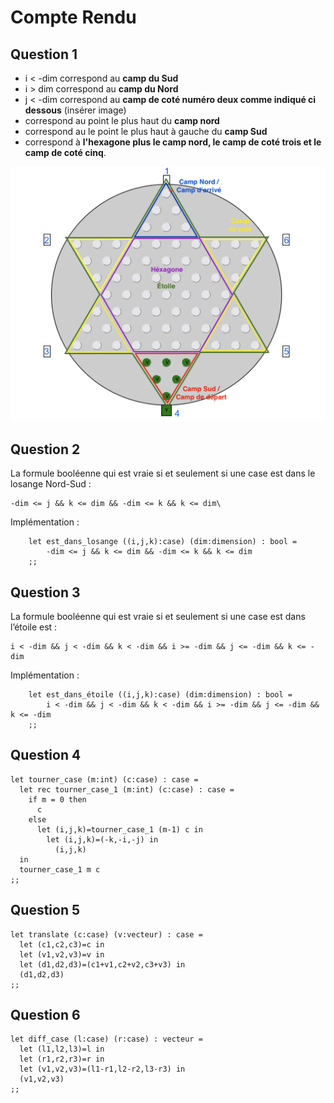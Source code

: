 # Compte Rendu

## Question 1

- i < -dim correspond au **camp du Sud**
- i > dim correspond au **camp du Nord**
- j < -dim correspond au **camp de coté numéro deux comme indiqué ci dessous** (insérer image)
- correspond au point le plus haut du **camp nord**
- correspond au le point le plus haut à gauche du **camp Sud**
- correspond à **l'hexagone plus le camp nord, le camp de coté trois et le camp de coté cinq**.

![alt text](./image/CompteRendu/1646328781217.png)

## Question 2

La formule booléenne qui est vraie si et seulement si une case est dans le losange Nord-Sud :

```
-dim <= j && k <= dim && -dim <= k && k <= dim\
```

Implémentation :

```
    let est_dans_losange ((i,j,k):case) (dim:dimension) : bool =
        -dim <= j && k <= dim && -dim <= k && k <= dim 
    ;;
```

## Question 3

La formule booléenne qui est vraie si et seulement si une case est dans l’étoile est :

```
i < -dim && j < -dim && k < -dim && i >= -dim && j <= -dim && k <= -dim
```


Implémentation :

```
    let est_dans_étoile ((i,j,k):case) (dim:dimension) : bool =
        i < -dim && j < -dim && k < -dim && i >= -dim && j <= -dim && k <= -dim 
    ;;
```

## Question 4

```
let tourner_case (m:int) (c:case) : case =
  let rec tourner_case_1 (m:int) (c:case) : case =
    if m = 0 then
      c
    else
      let (i,j,k)=tourner_case_1 (m-1) c in
        let (i,j,k)=(-k,-i,-j) in
          (i,j,k)
  in
  tourner_case_1 m c
;;
```

## Question 5

```
let translate (c:case) (v:vecteur) : case =
  let (c1,c2,c3)=c in
  let (v1,v2,v3)=v in
  let (d1,d2,d3)=(c1+v1,c2+v2,c3+v3) in
  (d1,d2,d3)
;;
```

## Question 6

```
let diff_case (l:case) (r:case) : vecteur =
  let (l1,l2,l3)=l in
  let (r1,r2,r3)=r in
  let (v1,v2,v3)=(l1-r1,l2-r2,l3-r3) in
  (v1,v2,v3)
;;
```
